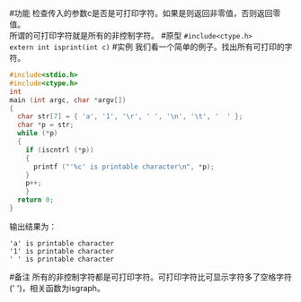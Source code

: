 ﻿#功能
检查传入的参数c是否是可打印字符。如果是则返回非零值，否则返回零值。  
所谓的可打印字符就是所有的非控制字符。
#原型
`#include<ctype.h>`  
`extern int isprint(int c)`
#实例
我们看一个简单的例子。找出所有可打印的字符。
```c
#include<stdio.h>
#include<ctype.h>
int
main (int argc, char *argv[])
{
  char str[7] = { 'a', '1', '\r', ' ', '\n', '\t', '  ' };
  char *p = str;
  while (*p)
  {
    if (iscntrl (*p))
    {
      printf ("'%c' is printable character\n", *p);
    }
    p++;
    }
  return 0;
}
```
输出结果为：
```shell
'a' is printable character
'1' is printable character
' ' is printable character
```
#备注
所有的非控制字符都是可打印字符。可打印字符比可显示字符多了空格字符(' ')，相关函数为isgraph。
